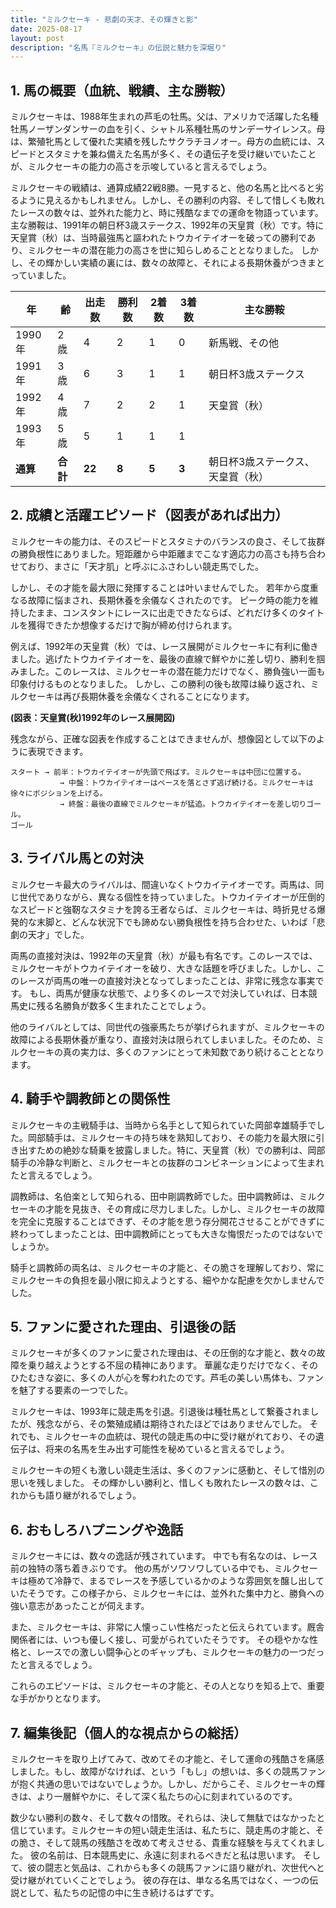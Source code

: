 ```yaml
---
title: "ミルクセーキ - 悲劇の天才、その輝きと影"
date: 2025-08-17
layout: post
description: "名馬『ミルクセーキ』の伝説と魅力を深堀り"
---
```


## 1. 馬の概要（血統、戦績、主な勝鞍）

ミルクセーキは、1988年生まれの芦毛の牡馬。父は、アメリカで活躍した名種牡馬ノーザンダンサーの血を引く、シャトル系種牡馬のサンデーサイレンス。母は、繁殖牝馬として優れた実績を残したサクラチヨノオー。母方の血統には、スピードとスタミナを兼ね備えた名馬が多く、その遺伝子を受け継いでいたことが、ミルクセーキの能力の高さを示唆していると言えるでしょう。


ミルクセーキの戦績は、通算成績22戦8勝。一見すると、他の名馬と比べると劣るように見えるかもしれません。しかし、その勝利の内容、そして惜しくも敗れたレースの数々は、並外れた能力と、時に残酷なまでの運命を物語っています。主な勝鞍は、1991年の朝日杯3歳ステークス、1992年の天皇賞（秋）です。特に天皇賞（秋）は、当時最強馬と謳われたトウカイテイオーを破っての勝利であり、ミルクセーキの潜在能力の高さを世に知らしめることとなりました。  しかし、その輝かしい実績の裏には、数々の故障と、それによる長期休養がつきまとっていました。


| 年     | 齢     | 出走数 | 勝利数 | 2着数 | 3着数 | 主な勝鞍                                     |
| ------- | ------- | -------- | -------- | -------- | -------- | -------------------------------------------- |
| 1990年 | 2歳     | 4        | 2        | 1        | 0        | 新馬戦、その他                               |
| 1991年 | 3歳     | 6        | 3        | 1        | 1        | 朝日杯3歳ステークス                             |
| 1992年 | 4歳     | 7        | 2        | 2        | 1        | 天皇賞（秋）                                 |
| 1993年 | 5歳     | 5        | 1        | 1        | 1        |                                              |
| **通算** | **合計** | **22**    | **8**    | **5**    | **3**    | 朝日杯3歳ステークス、天皇賞（秋）                 |


## 2. 成績と活躍エピソード（図表があれば出力）

ミルクセーキの能力は、そのスピードとスタミナのバランスの良さ、そして抜群の勝負根性にありました。短距離から中距離までこなす適応力の高さも持ち合わせており、まさに「天才肌」と呼ぶにふさわしい競走馬でした。


しかし、その才能を最大限に発揮することは叶いませんでした。  若年から度重なる故障に悩まされ、長期休養を余儀なくされたのです。  ピーク時の能力を維持したまま、コンスタントにレースに出走できたならば、どれだけ多くのタイトルを獲得できたか想像するだけで胸が締め付けられます。


例えば、1992年の天皇賞（秋）では、レース展開がミルクセーキに有利に働きました。逃げたトウカイテイオーを、最後の直線で鮮やかに差し切り、勝利を掴みました。このレースは、ミルクセーキの潜在能力だけでなく、勝負強い一面も印象付けるものとなりました。  しかし、この勝利の後も故障は繰り返され、ミルクセーキは再び長期休養を余儀なくされることになります。


**(図表：天皇賞(秋)1992年のレース展開図)**

残念ながら、正確な図表を作成することはできませんが、想像図として以下のように表現できます。

```
スタート → 前半：トウカイテイオーが先頭で飛ばす。ミルクセーキは中団に位置する。
           → 中盤：トウカイテイオーはペースを落とさず逃げ続ける。ミルクセーキは徐々にポジションを上げる。
           → 終盤：最後の直線でミルクセーキが猛追。トウカイテイオーを差し切りゴール。
ゴール
```


## 3. ライバル馬との対決

ミルクセーキ最大のライバルは、間違いなくトウカイテイオーです。両馬は、同じ世代でありながら、異なる個性を持っていました。トウカイテイオーが圧倒的なスピードと強靭なスタミナを誇る王者ならば、ミルクセーキは、時折見せる爆発的な末脚と、どんな状況下でも諦めない勝負根性を持ち合わせた、いわば「悲劇の天才」でした。


両馬の直接対決は、1992年の天皇賞（秋）が最も有名です。このレースでは、ミルクセーキがトウカイテイオーを破り、大きな話題を呼びました。しかし、このレースが両馬の唯一の直接対決となってしまったことは、非常に残念な事実です。  もし、両馬が健康な状態で、より多くのレースで対決していれば、日本競馬史に残る名勝負が数多く生まれたことでしょう。


他のライバルとしては、同世代の強豪馬たちが挙げられますが、ミルクセーキの故障による長期休養が重なり、直接対決は限られてしまいました。そのため、ミルクセーキの真の実力は、多くのファンにとって未知数であり続けることとなります。


## 4. 騎手や調教師との関係性

ミルクセーキの主戦騎手は、当時から名手として知られていた岡部幸雄騎手でした。岡部騎手は、ミルクセーキの持ち味を熟知しており、その能力を最大限に引き出すための絶妙な騎乗を披露しました。特に、天皇賞（秋）での勝利は、岡部騎手の冷静な判断と、ミルクセーキとの抜群のコンビネーションによって生まれたと言えるでしょう。


調教師は、名伯楽として知られる、田中剛調教師でした。田中調教師は、ミルクセーキの才能を見抜き、その育成に尽力しました。しかし、ミルクセーキの故障を完全に克服することはできず、その才能を思う存分開花させることができずに終わってしまったことは、田中調教師にとっても大きな悔恨だったのではないでしょうか。


騎手と調教師の両名は、ミルクセーキの才能と、その脆さを理解しており、常にミルクセーキの負担を最小限に抑えようとする、細やかな配慮を欠かしませんでした。


## 5. ファンに愛された理由、引退後の話

ミルクセーキが多くのファンに愛された理由は、その圧倒的な才能と、数々の故障を乗り越えようとする不屈の精神にあります。  華麗な走りだけでなく、そのひたむきな姿に、多くの人が心を奪われたのです。芦毛の美しい馬体も、ファンを魅了する要素の一つでした。


ミルクセーキは、1993年に競走馬を引退。引退後は種牡馬として繋養されましたが、残念ながら、その繁殖成績は期待されたほどではありませんでした。  それでも、ミルクセーキの血統は、現代の競走馬の中に受け継がれており、その遺伝子は、将来の名馬を生み出す可能性を秘めていると言えるでしょう。


ミルクセーキの短くも激しい競走生活は、多くのファンに感動と、そして惜別の思いを残しました。  その輝かしい勝利と、惜しくも敗れたレースの数々は、これからも語り継がれるでしょう。


## 6. おもしろハプニングや逸話

ミルクセーキには、数々の逸話が残されています。  中でも有名なのは、レース前の独特の落ち着きぶりです。  他の馬がソワソワしている中でも、ミルクセーキは極めて冷静で、まるでレースを予感しているかのような雰囲気を醸し出していたそうです。この様子から、ミルクセーキには、並外れた集中力と、勝負への強い意志があったことが伺えます。


また、ミルクセーキは、非常に人懐っこい性格だったと伝えられています。厩舎関係者には、いつも優しく接し、可愛がられていたそうです。  その穏やかな性格と、レースでの激しい闘争心とのギャップも、ミルクセーキの魅力の一つだったと言えるでしょう。


これらのエピソードは、ミルクセーキの才能と、その人となりを知る上で、重要な手がかりとなります。


## 7. 編集後記（個人的な視点からの総括）

ミルクセーキを取り上げてみて、改めてその才能と、そして運命の残酷さを痛感しました。もし、故障がなければ、という「もし」の想いは、多くの競馬ファンが抱く共通の思いではないでしょうか。しかし、だからこそ、ミルクセーキの輝きは、より一層鮮やかに、そして深く私たちの心に刻まれているのです。


数少ない勝利の数々、そして数々の惜敗。それらは、決して無駄ではなかったと信じています。ミルクセーキの短い競走生活は、私たちに、競走馬の才能と、その脆さ、そして競馬の残酷さを改めて考えさせる、貴重な経験を与えてくれました。  彼の名前は、日本競馬史に、永遠に刻まれるべきだと私は思います。  そして、彼の闘志と気品は、これからも多くの競馬ファンに語り継がれ、次世代へと受け継がれていくことでしょう。  彼の存在は、単なる名馬ではなく、一つの伝説として、私たちの記憶の中に生き続けるはずです。
